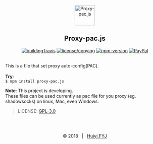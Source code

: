 <div align=center>
    <img src="https://huiyifyj.github.io/Proxy-pac.js/images/icons/paper_plane.svg" alt="Proxy-pac.js" width="64"/>
    <h2>Proxy-pac.js</h2>
    <a href="https://travis-ci.org/huiyifyj/Proxy-pac.js"><img src="https://img.shields.io/travis/huiyifyj/Proxy-pac.js.svg?style=flat-square&logo=travis" alt="buildingTravis"></a>
    <a href="https://github.com/huiyifyj/Proxy-pac.js/blob/master/LICENSE"><img src="https://img.shields.io/npm/l/proxy-pac.js.svg?style=flat-square" alt="license/copying"></a>
    <a href="https://www.npmjs.com/package/proxy-pac.js"><img src="https://img.shields.io/npm/v/proxy-pac.js.svg?style=flat-square&logo=npm" alt="npm-version"></a>
    <a href="https://www.paypal.me/fengyijie"><img alt="PayPal" src="https://img.shields.io/badge/PayPal-Tip me-green.svg?style=flat-square&logo=paypal"></a>

</div>
<br>

This is a file that set proxy auto-config(PAC).<br>
<br>
**Try**:<br>
  `$ npm install proxy-pac.js`

**Note**: This project is developing. <br>
These files can be used currently as pac file for you proxy (eg. shadowsocks) on linux, Mac, even Windows.

> LICENSE: [GPL-3.0](https://github.com/huiyifyj/Proxy-pac.js/blob/master/LICENSE)

<br><br>
<div align=center>
    &copy; 2018 &nbsp; | &nbsp; <a href="https://huiyifyj.github.io">Huiyi.FYJ</a>
</div>

